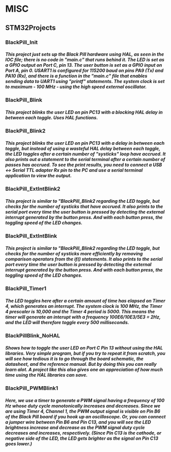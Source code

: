 # MISC

## STM32Projects

### BlackPill_Init 
##### This project just sets up the Black Pill hardware using HAL, as seen in the IOC file; there is no code in "main.c" that runs behind it.  The LED is set as a GPIO output on Port C, pin 13.  The user button is set as a GPIO input on Port A, pin 0.  USART1 is configured for 115200 baud on pins PA9 (Tx) and PA10 (Rx), and there is a function in the "main.c" file that enables sending data to UART1 using "printf" statements.  The system clock is set to maximum - 100 MHz - using the high speed external oscillator. 

### BlackPill_Blink 
##### This project blinks the user LED on pin PC13 with a blocking HAL delay in between each toggle.  Uses HAL functions. 


### BlackPill_Blink2
##### This project blinks the user LED on pin PC13 with a delay in between each toggle, but instead of using a wasteful HAL delay between each toggle, the LED toggles after a certain number of "systicks" loop have accrued.  It also prints out a statement to the serial terminal after a certain number of passes has accrued.  To see the print results, you need to connect a USB <-> Serial TTL adapter Rx pin to the PC and use a serial terminal application to view the output.  

### BlackPill_ExtIntBlink2
##### This project is similar to "BlackPill_Blink2 regarding the LED toggle, but checks for the number of systicks that have accrued.  It also prints to the serial port every time the user button is pressed by detecting the external interrupt generated by the button press.  And with each button press, the toggling speed of the LED changes.  

### BlackPill_ExtIntBlink
##### This project is similar to "BlackPill_Blink2 regarding the LED toggle, but checks for the number of systicks more efficiently by removing comparison operators from the if() statements.  It also prints to the serial port every time the user button is pressed by detecting the external interrupt generated by the button press.  And with each button press, the toggling speed of the LED changes. 

### BlackPill_Timer1
##### The LED toggles here after a certain amount of time has elapsed on Timer 4, which generates an interrupt.  The system clock is 100 MHz, the Timer 4 prescaler is 10,000 and the Timer 4 period is 5000.  This means the timer will generate an interupt with a frequency 100E6/10E3/5E3 = 2Hz, and the LED will therefore toggle every 500 milliseconds.  

### BlackPillBlink_NoHAL
##### Shows how to toggle the user LED on Port C Pin 13 without using the HAL libraries.  Very simple program, but if you try to repeat it from scratch, you will see how tedious it is to go through the board schematic, the datasheet, and the reference manual.  But by doing this you can really learn alot.  A project like this also gives one an appreciation of how much time using the HAL libraries can save.  

### BlackPill_PWMBlink1
##### Here, we use a timer to generate a PWM signal having a frequency of 100 Hz whose duty cycle monotonically increases and decreases.  Since we are using Timer 4, Channel 1, the PWM output signal is visible on Pin B6 of the Black Pill board if you hook up an oscilloscope.  Or, you can connect a jumper wire between Pin B6 and Pin C13, and you will see the LED brightness increase and decrease as the PWM signal duty cycle decreases and increases, respectively. (Since Pin C13 is the cathode, or negative side of the LED, the LED gets brighter as the signal on Pin C13 goes lower.)  